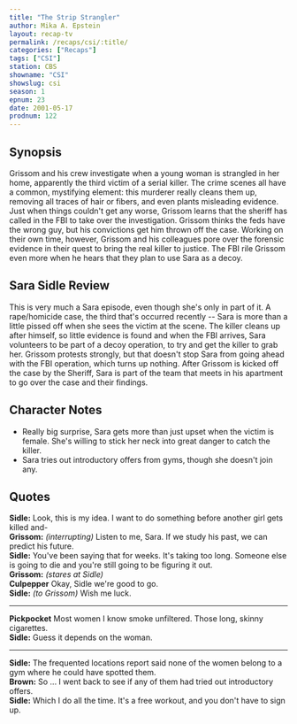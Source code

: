 ```yaml
---
title: "The Strip Strangler"
author: Mika A. Epstein
layout: recap-tv
permalink: /recaps/csi/:title/
categories: ["Recaps"]
tags: ["CSI"]
station: CBS
showname: "CSI"
showslug: csi
season: 1
epnum: 23
date: 2001-05-17
prodnum: 122  
---
```


## Synopsis

Grissom and his crew investigate when a young woman is strangled in her home, apparently the third victim of a serial killer. The crime scenes all have a common, mystifying element: this murderer really cleans them up, removing all traces of hair or fibers, and even plants misleading evidence. Just when things couldn't get any worse, Grissom learns that the sheriff has called in the FBI to take over the investigation. Grissom thinks the feds have the wrong guy, but his convictions get him thrown off the case. Working on their own time, however, Grissom and his colleagues pore over the forensic evidence in their quest to bring the real killer to justice. The FBI rile Grissom even more when he hears that they plan to use Sara as a decoy.

## Sara Sidle Review

This is very much a Sara episode, even though she's only in part of it. A rape/homicide case, the third that's occurred recently -- Sara is more than a little pissed off when she sees the victim at the scene. The killer cleans up after himself, so little evidence is found and when the FBI arrives, Sara volunteers to be part of a decoy operation, to try and get the killer to grab her. Grissom protests strongly, but that doesn't stop Sara from going ahead with the FBI operation, which turns up nothing. After Grissom is kicked off the case by the Sheriff, Sara is part of the team that meets in his apartment to go over the case and their findings.

## Character Notes

* Really big surprise, Sara gets more than just upset when the victim is female. She's willing to stick her neck into great danger to catch the killer.  
* Sara tries out introductory offers from gyms, though she doesn't join any.

## Quotes

**Sidle:** Look, this is my idea. I want to do something before another girl gets killed and-  
**Grissom:** _(interrupting)_ Listen to me, Sara. If we study his past, we can predict his future.  
**Sidle:** You've been saying that for weeks. It's taking too long. Someone else is going to die and you're still going to be figuring it out.  
**Grissom:** _(stares at Sidle)_  
**Culpepper** Okay, Sidle we're good to go.  
**Sidle:** _(to Grissom)_ Wish me luck.  

- - -

**Pickpocket** Most women I know smoke unfiltered. Those long, skinny cigarettes.  
**Sidle:** Guess it depends on the woman.  

- - -

**Sidle:** The frequented locations report said none of the women belong to a gym where he could have spotted them.  
**Brown:** So ... I went back to see if any of them had tried out introductory offers.  
**Sidle:** Which I do all the time. It's a free workout, and you don't have to sign up.

